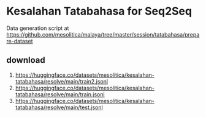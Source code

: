# Kesalahan Tatabahasa for Seq2Seq

Data generation script at https://github.com/mesolitica/malaya/tree/master/session/tatabahasa/prepare-dataset

## download

1. https://huggingface.co/datasets/mesolitica/kesalahan-tatabahasa/resolve/main/train2.jsonl
2. https://huggingface.co/datasets/mesolitica/kesalahan-tatabahasa/resolve/main/train.jsonl
3. https://huggingface.co/datasets/mesolitica/kesalahan-tatabahasa/resolve/main/test.jsonl